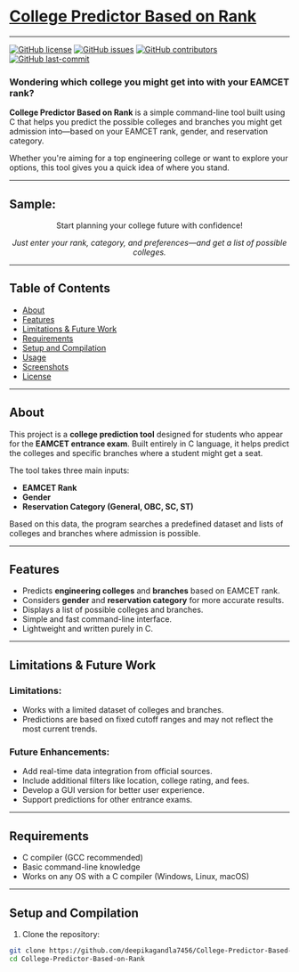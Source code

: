 # [College Predictor Based on Rank](college-predictor-based-on-rank)
***

[![GitHub license](https://img.shields.io/github/license/deepikagandla7456/College-Predictor-Based-on-rRank)](LICENSE)
[![GitHub issues](https://img.shields.io/github/issues/deepikagandla7456/College-Predictor-Based-on-Rank)]()
[![GitHub contributors](https://img.shields.io/github/contributors/deepikagandla7456/College-Predictor-Based-on-Rank)]()
[![GitHub last-commit](https://img.shields.io/github/last-commit/deepikagandla7456/College-Predictor-Based-on-Rank)]()



### Wondering which college you might get into with your EAMCET rank?  
**College Predictor Based on Rank** is a simple command-line tool built using C that helps you predict the possible colleges and branches you might get admission into—based on your EAMCET rank, gender, and reservation category.

Whether you're aiming for a top engineering college or want to explore your options, this tool gives you a quick idea of where you stand.

---

## Sample:


<p align="center">
Start planning your college future with confidence!
</p>
<p align="center">
<i>Just enter your rank, category, and preferences—and get a list of possible colleges.</i>
</p>

---

## Table of Contents

- [About](#about)
- [Features](#features)
- [Limitations & Future Work](#limitations--future-work)
- [Requirements](#requirements)
- [Setup and Compilation](#setup-and-compilation)
- [Usage](#usage)
- [Screenshots](#screenshots)
- [License](#license)

---

## About

This project is a **college prediction tool** designed for students who appear for the **EAMCET entrance exam**. Built entirely in C language, it helps predict the colleges and specific branches where a student might get a seat.

The tool takes three main inputs:
- **EAMCET Rank**
- **Gender**
- **Reservation Category (General, OBC, SC, ST)**

Based on this data, the program searches a predefined dataset and lists of colleges and branches where admission is possible.

---

## Features

- Predicts **engineering colleges** and **branches** based on EAMCET rank.
- Considers **gender** and **reservation category** for more accurate results.
- Displays a list of possible colleges and branches.
- Simple and fast command-line interface.
- Lightweight and written purely in C.

---

## Limitations & Future Work

### Limitations:
- Works with a limited dataset of colleges and branches.
- Predictions are based on fixed cutoff ranges and may not reflect the most current trends.

### Future Enhancements:
- Add real-time data integration from official sources.
- Include additional filters like location, college rating, and fees.
- Develop a GUI version for better user experience.
- Support predictions for other entrance exams.

---

## Requirements

- C compiler (GCC recommended)
- Basic command-line knowledge
- Works on any OS with a C compiler (Windows, Linux, macOS)

---

## Setup and Compilation

1. Clone the repository:

```bash
git clone https://github.com/deepikagandla7456/College-Predictor-Based-on-rank.git
cd College-Predictor-Based-on-Rank

